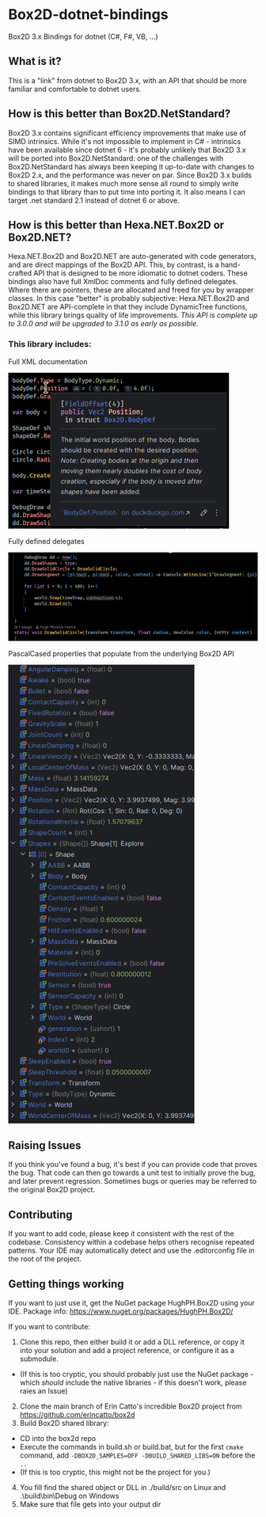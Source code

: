 # Box2D-dotnet-bindings
Box2D 3.x Bindings for dotnet (C#, F#, VB, ...)

## What is it?
This is a "link" from dotnet to Box2D 3.x, with an API that should be more familiar and comfortable to dotnet users.

## How is this better than Box2D.NetStandard?
Box2D 3.x contains significant efficiency improvements that make use of SIMD intrinsics.
While it's not impossible to implement in C# - intrinsics have been available since dotnet 6 - it's probably unlikely that Box2D 3.x will be ported into Box2D.NetStandard: one of the challenges with Box2D.NetStandard has always been keeping it up-to-date with changes to Box2D 2.x, and the performance was never on par. Since Box2D 3.x builds to shared libraries, it makes much more sense all round to simply write bindings to that library than to put time into porting it. It also means I can target .net standard 2.1 instead of dotnet 6 or above.

## How is this better than Hexa.NET.Box2D or Box2D.NET?
Hexa.NET.Box2D and Box2D.NET are auto-generated with code generators, and are direct mappings of the Box2D API. This, by contrast, is a hand-crafted API that is designed to be more idiomatic to dotnet coders.
These bindings also have full XmlDoc comments and fully defined delegates. Where there are pointers, these are allocated and freed for you by wrapper classes.
In this case "better" is probably subjective: Hexa.NET.Box2D and Box2D.NET are API-complete in that they include DynamicTree functions, while this library brings quality of life improvements. *This API is complete up to 3.0.0 and will be upgraded to 3.1.0 as early as possible.*

### This library includes:
Full XML documentation

<img src="media/Intellisense.png" alt="An image demonstrating the XMLDoc."/>

Fully defined delegates

<img src="media/Delegates.png" alt="An image demonstrating two delegates, one which is a direct assignment of a method, and the other which is a lambda."/>

PascalCased properties that populate from the underlying Box2D API

<img src="media/BodyProperties.png" alt="An image demonstrating the PascalCased properties of a Body object showing detailed information about the Body."/>


## Raising Issues

If you think you've found a bug, it's best if you can provide code that proves the bug. That code can then go towards a unit test to initially prove the bug, and later prevent regression. Sometimes bugs or queries may be referred to the original Box2D project.

## Contributing

If you want to add code, please keep it consistent with the rest of the codebase. Consistency within a codebase helps others recognise repeated patterns. Your IDE may automatically detect and use the .editorconfig file in the root of the project.

## Getting things working

If you want to just use it, get the NuGet package HughPH.Box2D using your IDE. Package info: https://www.nuget.org/packages/HughPH.Box2D/

If you want to contribute:

1. Clone this repo, then either build it or add a DLL reference, or copy it into your solution and add a project reference, or configure it as a submodule.
- (If this is too cryptic, you should probably just use the NuGet package - which *should* include the native libraries - if this doesn't work, please raies an Issue)
2. Clone the main branch of Erin Catto's incredible Box2D project from https://github.com/erincatto/box2d
3. Build Box2D shared library:
- CD into the box2d repo
- Execute the commands in build.sh or build.bat, but for the first `cmake` command, add `-DBOX2D_SAMPLES=OFF -DBUILD_SHARED_LIBS=ON` before the `..`
- (If this is too cryptic, this might not be the project for you.)
4. You fill find the shared object or DLL in ./build/src on Linux and .\build\bin\Debug on Windows
5. Make sure that file gets into your output dir
